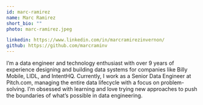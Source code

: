 ```yaml
---
id: marc-ramirez
name: Marc Ramirez
short_bio: ""
photo: marc-ramirez.jpeg

linkedin: https://www.linkedin.com/in/marcramirezinvernon/
github: https://github.com/marcraminv
---
```


I’m a data engineer and technology enthusiast with over 9 years of experience designing and building data systems for companies like Billy Mobile, LIDL, and IntentHQ. Currently, I work as a Senior Data Engineer at Pitch.com, managing the entire data lifecycle with a focus on problem-solving. I’m obsessed with learning and love trying new approaches to push the boundaries of what’s possible in data engineering.
